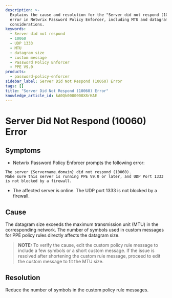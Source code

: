 ```yaml
---
description: >-
  Explains the cause and resolution for the "Server did not respond (10060)"
  error in Netwrix Password Policy Enforcer, including MTU and datagram size
  considerations.
keywords:
  - Server did not respond
  - 10060
  - UDP 1333
  - MTU
  - datagram size
  - custom message
  - Password Policy Enforcer
  - PPE V9.0
products:
  - password-policy-enforcer
sidebar_label: Server Did Not Respond (10060) Error
tags: []
title: "Server Did Not Respond (10060) Error"
knowledge_article_id: kA0Qk0000000X8rKAE
---
```


# Server Did Not Respond (10060) Error

## Symptoms

- Netwrix Password Policy Enforcer prompts the following error:

```text
The server {Servername.domain} did not respond (10060).
Make sure this server is running PPE V9.0 or later, and UDP Port 1333 is not blocked by a firewall.
```

- The affected server is online. The UDP port 1333 is not blocked by a firewall.

## Cause

The datagram size exceeds the maximum transmission unit (MTU) in the corresponding network. The number of symbols used in custom messages for PPE policy rules directly affects the datagram size.

> **NOTE:** To verify the cause, edit the custom policy rule message to include a few symbols or a short custom message. If the issue is resolved after shortening the custom rule message, proceed to edit the custom message to fit the MTU size.

## Resolution

Reduce the number of symbols in the custom policy rule messages.
